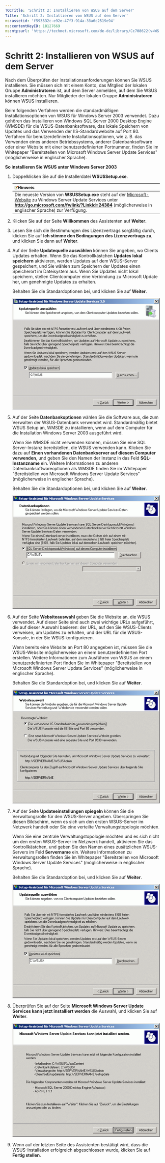 ```yaml
---
TOCTitle: 'Schritt 2: Installieren von WSUS auf dem Server'
Title: 'Schritt 2: Installieren von WSUS auf dem Server'
ms:assetid: 'f593532c-e92e-47f3-914a-38a6c2519e94'
ms:contentKeyID: 18127669
ms:mtpsurl: 'https://technet.microsoft.com/de-de/library/Cc708622(v=WS.10)'
---
```


Schritt 2: Installieren von WSUS auf dem Server
===============================================

Nach dem Überprüfen der Installationsanforderungen können Sie WSUS installieren. Sie müssen sich mit einem Konto, das Mitglied der lokalen Gruppe **Administratoren** ist, auf dem Server anmelden, auf dem Sie WSUS installieren möchten. Nur Mitglieder der lokalen Gruppe **Administratoren** können WSUS installieren.

Beim folgenden Verfahren werden die standardmäßigen Installationsoptionen von WSUS für Windows Server 2003 verwendet. Dazu gehören das Installieren von Windows SQL Server 2000 Desktop Engine (WMSDE) für die WSUS-Datenbanksoftware, das lokale Speichern von Updates und das Verwenden der IIS-Standardwebsite auf Port 80. Verfahren für benutzerdefinierte Installationsoptionen, wie z. B. das Verwenden eines anderen Betriebssystems, anderer Datenbanksoftware oder einer Website mit einer benutzerdefinierten Portnummer, finden Sie im Whitepaper "Bereitstellen von Microsoft Windows Server Update Services" (möglicherweise in englischer Sprache).

**So installieren Sie WSUS unter Windows Server 2003**
1.  Doppelklicken Sie auf die Installerdatei **WSUSSetup.exe**.

    | ![](images/Cc708622.note(WS.10).gif)Hinweis                                                                                                                                                                                                 |
    |--------------------------------------------------------------------------------------------------------------------------------------------------------------------------------------------------------------------------------------------------------------------------|
    | Die neueste Version von **WSUSSetup.exe** steht auf der [Microsoft-Website](http://go.microsoft.com/fwlink/?linkid=47374) zu Windows Server Update Services unter **http://go.microsoft.com/fwlink/?LinkId=24384** (möglicherweise in englischer Sprache) zur Verfügung. |

2.  Klicken Sie auf der Seite **Willkommen** des Assistenten auf **Weiter**.

3.  Lesen Sie sich die Bestimmungen des Lizenzvertrags sorgfältig durch, klicken Sie auf **Ich stimme den Bedingungen des Lizenzvertrags zu**, und klicken Sie dann auf **Weiter**.

4.  Auf der Seite **Updatequelle auswählen** können Sie angeben, wo Clients Updates erhalten. Wenn Sie das Kontrollkästchen **Updates lokal speichern** aktivieren, werden Updates auf dem WSUS-Server gespeichert, und Sie wählen zum Speichern der Updates einen Speicherort im Dateisystem aus. Wenn Sie Updates nicht lokal speichern, stellen Clientcomputer eine Verbindung zu Microsoft Update her, um genehmigte Updates zu erhalten.

    Behalten Sie die Standardoptionen bei, und klicken Sie auf **Weiter**.

    ![](images/Cc708622.fa6ac6a6-6814-4b7e-96e8-e08af5e534b8(WS.10).gif)

5.  Auf der Seite **Datenbankoptionen** wählen Sie die Software aus, die zum Verwalten der WSUS-Datenbank verwendet wird. Standardmäßig bietet WSUS Setup an, WMSDE zu installieren, wenn auf dem Computer für die Installation Windows Server 2003 ausgeführt wird.

    Wenn Sie WMSDE nicht verwenden können, müssen Sie eine SQL Server-Instanz bereitstellen, die WSUS verwenden kann. Klicken Sie dazu auf **Einen vorhandenen Datenbankserver auf diesem Computer verwenden**, und geben Sie den Namen der Instanz in das Feld **SQL-Instanzname** ein. Weitere Informationen zu anderen Datenbanksoftwareoptionen als WMSDE finden Sie im Whitepaper "Bereitstellen von Microsoft Windows Server Update Services" (möglicherweise in englischer Sprache).

    Behalten Sie die Standardoptionen bei, und klicken Sie auf **Weiter**.

    ![](images/Cc708622.bc0b73ad-b338-437c-a3c7-0299e819840d(WS.10).gif)

6.  Auf der Seite **Websiteauswahl** geben Sie die Website an, die WSUS verwendet. Auf dieser Seite sind auch zwei wichtige URLs aufgeführt, die auf dieser Auswahl basieren: der URL, auf den Sie WSUS-Clients verweisen, um Updates zu erhalten, und der URL für die WSUS-Konsole, in der Sie WSUS konfigurieren.

    Wenn bereits eine Website an Port 80 angegeben ist, müssen Sie die WSUS-Website möglicherweise an einem benutzerdefinierten Port erstellen. Weitere Informationen zum Ausführen von WSUS an einem benutzerdefinierten Port finden Sie im Whitepaper "Bereitstellen von Microsoft Windows Server Update Services" (möglicherweise in englischer Sprache).

    Behalten Sie die Standardoption bei, und klicken Sie auf **Weiter**.

    ![](images/Cc708622.64ed7643-a050-4f54-bf9f-04cf7931adc0(WS.10).gif)

7.  Auf der Seite **Updateeinstellungen spiegeln** können Sie die Verwaltungsrolle für den WSUS-Server angeben. Überspringen Sie diesen Bildschirm, wenn es sich um den ersten WSUS-Server im Netzwerk handelt oder Sie eine verteilte Verwaltungstopologie möchten.

    Wenn Sie eine zentrale Verwaltungstopologie möchten und es sich nicht um den ersten WSUS-Server im Netzwerk handelt, aktivieren Sie das Kontrollkästchen, und geben Sie den Namen eines zusätzlichen WSUS-Servers im Feld **Servername** ein. Weitere Informationen zu Verwaltungsrollen finden Sie im Whitepaper "Bereitstellen von Microsoft Windows Server Update Services" (möglicherweise in englischer Sprache).

    Behalten Sie die Standardoption bei, und klicken Sie auf **Weiter**.

    ![](images/Cc708622.f26e09d5-983c-418d-8511-8960850403ef(WS.10).gif)

8.  Überprüfen Sie auf der Seite **Microsoft Windows Server Update Services kann jetzt installiert werden** die Auswahl, und klicken Sie auf **Weiter**.

    ![](images/Cc708622.20de7d09-3d30-4867-9253-6f353dd1923d(WS.10).gif)

9.  Wenn auf der letzten Seite des Assistenten bestätigt wird, dass die WSUS-Installation erfolgreich abgeschlossen wurde, klicken Sie auf **Fertig stellen**.
